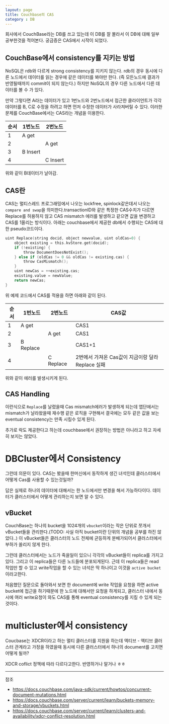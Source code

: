 ```yaml
---
layout: page
title: Couchbase의 CAS
category : DB
---
```

회사에서 CouchBase라는 DB를 쓰고 있는데 이 DB를 잘 몰라서 이 DB에 대해 일부 공부한것을 적어본다. 궁금증은 CAS에서 시작이 되었다.

## CouchBase에서 consistency를 지키는 방법

NoSQL은 rdb와 다르게 strong consistency를 지키지 않는다. rdb의 경우 동시에 다른 노드에서 데이터를 읽는 경우에 같은 데이터를 봐야만 한다. (즉 모든노드에 결과가 반영될때까지 commit이 되지 않는다.) 하지만 NoSQL의 경우 다른 노드에서 다른 데이터를 볼 수 가 있다. 

만약 그렇다면 A라는 데이터가 있고 1번노드와 2번노드에서 접근한 클라이언트가 각각 데이터를 B, C로 수정을 하려고 하면 먼저 수정한 데이터가 사라져버릴 수 있다. 이러한 문제를 CouchBase에서는 CAS라는 개념을 이용한다.
 
|순서| 1번노드| 2번노드 |
|-|-------|---------|
|1| A get |         |
|2|       | A get   |
|3| B Insert|       |
|4|       | C Insert|

위와 같이 B데이터가 날아감.


## CAS란

CAS는 멀티스레드 프로그래밍에서 나오는 lockfree, spinlock같은데서 나오는 `compare and swap`을 의미한다.transactionID와 같은 특정한 CAS수치가 다르면 Replace를 허용하지 않고 CAS mismatch 에러를 발생하고 같으면 값을 변경하고 CAS를 1올리는 방식이다. 아래는 couchbase에서 제공한 db에서 수행되는 CAS에 대한 pseudo코드이다.

```c
uint Replace(string docid, object newvalue, uint oldCas=0) {
    object existing = this.kvStore.get(docid);
    if (!existing) {
        throw DocumentDoesNotExist();
    } else if (oldCas != 0 && oldCas != existing.cas) {
        throw CasMismatch();
    }
    uint newCas = ++existing.cas;
    existing.value = newValue;
    return newCas;
}
```

위 예제 코드에서 CAS를 적용을 하면 아래와 같이 된다.



|순서| 1번노드| 2번노드 | CAS값 |
|-|-------|------|--------|
|1| A get | | CAS1 |
|2| | A get | CAS1|
|3| B Replace| | CAS1+1|
|4| | C Replace| 2번에서 가져온 Cas값이 지금이랑 달라 Replace 실패| 

위와 같이 에러를 발생시키게 된다.

## CAS Handling

이런식으로 `Replace`를 날렸을때 Cas mismatch에러가 발생하게 되는데 앱단에서는 mismatch가 날라왔을때 재수행 같은 로직을 구현해서 결국에는 모두 같은 값을 보는 eventual consistency는 만족 시킬수 있게 된다.

추가로 락도 제공한다고 하는데 couchbase에서 권장하는 방법은 아니라고 하고 자세히 보지는 않았다.


# DBCluster에서 Consistency

그런데 의문이 있다. CAS는 봤을때 한머신에서 동작하게 생긴 녀석인데 클러스터에서 어떻게 Cas를 사용할 수 있는것일까? 

답은 실제로 하나의 데이터에 대해서는 한 노드에서만 변경을 해서 가능하다이다. 데이터가 클러스터에서 어떻게 관리하는지 보면 알 수 있다.

## vBucket
CouchBase는 하나의 bucket을 1024개의 `vbucket`이라는 작은 단위로 쪼개서 vBucket들을 관리한다.(TODO: 사실 아직 bucket이란 단위의 개념을 공부를 하진 않았다..) 이 vBucket들은 클러스터의 노드 전체에 균등하게 분배가되어서 클러스터에서 부하가 쏠리지 않게 한다.

그런데 클러스터에서는 노드가 죽을일이 있으니 각각의 vBucket들이 replica를 가지고 있다. 그리고 이 replica들은 다른 노드들에 분포되게된다. 근데 이 replica들은 read 작업만 할 수 있고 write작업을 할 수 있는 녀석은 딱 하나이고 이것을 `active bucket`이라고한다. 

처음했던 질문으로 돌아와서 보면 한 document에 write 작업을 요청을 하면 active bucket에 접근을 하기때문에 한 노드에 대해서만 요청을 하게되고, 클러스터 내에서 동시에 여러 write요청이 와도 CAS를 통해 eventual consistency를 지킬 수 있게 되는것이다.

# multicluster에서 consistency

Coucbase는 XDCR이라고 하는 멀티 클러스터를 지원을 하는데 액티브 - 액티브 클러스터 관계라고 가정을 하였을때 동시에 다른 클러스터에서 하나의 document를 고치면 어떻게 될까?

XDCR coflict 정책에 따라 다르다고한다. 반영하거나 말거나 ㅎㅎ

---
참조
* https://docs.couchbase.com/java-sdk/current/howtos/concurrent-document-mutations.html
* https://docs.couchbase.com/server/current/learn/buckets-memory-and-storage/vbuckets.html
* https://docs.couchbase.com/server/current/learn/clusters-and-availability/xdcr-conflict-resolution.html